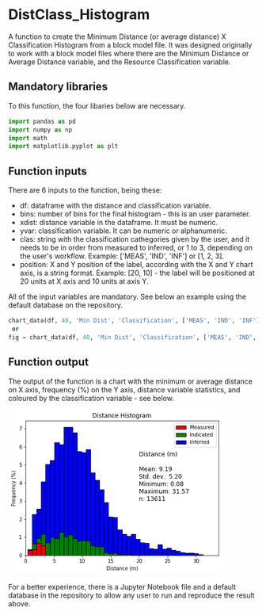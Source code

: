 # DistClass_Histogram
 A function to create the Minimum Distance (or average distance) X Classification Histogram from a block model file.
 It was designed originally to work with a block model files where there are the Minimum Distance or Average Distance variable, and the Resource Classification variable.
 
 ## Mandatory libraries
 To this function, the four libaries below are necessary.
```python
import pandas as pd
import numpy as np
import math
import matplotlib.pyplot as plt
```

 ## Function inputs
 There are 6 inputs to the function, being these:
 - df: dataframe with the distance and classification variable.
 - bins: number of bins for the final histogram - this is an user parameter.
 - xdist: distance variable in the dataframe. It must be numeric.
 - yvar: classification variable. It can be numeric or alphanumeric.
 - clas: string with the classification cathegories given by the user, and it needs to be in order from measured to inferred, or 1 to 3, depending on the user's workflow. Example: ['MEAS', 'IND', 'INF'] or [1, 2, 3].
 - position: X and Y position of the label, according with the X and Y chart axis, is a string format. Example: [20, 10] - the label will be positioned at 20 units at X axis and 10 units at axis Y.

All of the input variables are mandatory. See below an example using the default database on the repository.
```python
chart_data(df, 40, 'Min Dist', 'Classification', ['MEAS', 'IND', 'INF'], [20, 3])
 or
fig = chart_data(df, 40, 'Min Dist', 'Classification', ['MEAS', 'IND', 'INF'], [20, 3]) 
```

## Function output
 The output of the function is a chart with the minimum or average distance on X axis, frequency (%) on the Y axis, distance variable statistics, and coloured by the classification variable - see below.
 
 ![This is an image](Histogram.png)

For a better experience, there is a Jupyter Notebook file and a default database in the repository to allow any user to run and reproduce the result above.
